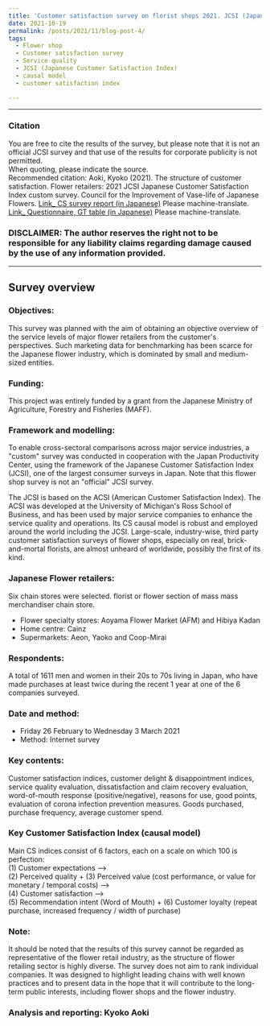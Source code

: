```yaml
---
title: 'Customer satisfaction survey on florist shops 2021. JCSI (Japanese Customer Satisfaction Index) custom survey. Funded by the Japanese Ministry of Agriculture (MAFF).'
date: 2021-10-19
permalink: /posts/2021/11/blog-post-4/ 
tags:
  - Flower shop
  - Customer satisfaction survey
  - Service quality　
  - JCSI (Japanese Customer Satisfaction Index) 
  - causal model
  - customer satisfaction index

---
```


___
### Citation  
You are free to cite the results of the survey, but please note that it is not an official JCSI survey and that use of the results for corporate publicity is not permitted.  
When quoting, please indicate the source.  
Recommended citation: Aoki, Kyoko (2021). The structure of customer satisfaction. Flower retailers: 2021 JCSI Japanese Customer Satisfaction Index custom survey. Council for the Improvement of Vase-life of Japanese Flowers.
[Link_ CS survey report (in Japanese)](https://github.com/gerdaresearch/flower-retailer-customer-satisfaction-survey2021-Japan/blob/main/JCSI_consumer_satisfaction_survey_REPORT_flower_retailer_2021.pdf)  Please machine-translate.  
[Link_ Questionnaire, GT table (in Japanese)](https://github.com/gerdaresearch/flower-retailer-customer-satisfaction-survey2021-Japan/blob/main/JCSI_consumer_satisfaction_survey_TABLE_flower_retailer_2021.pdf)  Please machine-translate.  
### DISCLAIMER: The author reserves the right not to be responsible for any liability claims regarding damage caused by the use of any information provided.  
___

## Survey overview  

### Objectives: 
This survey was planned with the aim of obtaining an objective overview of the service levels of major flower retailers from the customer's perspectives.   Such marketing data for benchmarking has been scarce for the Japanese flower industry, which is dominated by small and medium-sized entities.   

### Funding:  
This project was entirely funded by a grant from the Japanese Ministry of Agriculture, Forestry and Fisheries (MAFF).  

### Framework and modelling:  
To enable cross-sectoral comparisons across major service industries, a "custom" survey was conducted in cooperation with the Japan Productivity Center, using the framework of the Japanese Customer Satisfaction Index (JCSI), one of the largest consumer surveys in Japan.  Note that this flower shop survey is not an "official" JCSI survey.   
  
The JCSI is based on the ACSI (American Customer Satisfaction Index).  The ACSI was developed at the University of Michigan's Ross School of Business, and has been used by major service companies to enhance the service quality and operations.  Its CS causal model is robust and employed around the world including the JCSI. 
Large-scale, industry-wise, third party customer satisfaction surveys of flower shops, especially on real, brick-and-mortal florists, are almost unheard of worldwide, possibly the first of its kind. 

### Japanese Flower retailers:  
Six chain stores were selected.  florist or flower section of mass mass merchandiser chain store.  
- Flower specialty stores: Aoyama Flower Market (AFM) and Hibiya Kadan  
- Home centre: Cainz  
- Supermarkets: Aeon, Yaoko and Coop-Mirai  

### Respondents:  
A total of 1611 men and women in their 20s to 70s living in Japan, who have made purchases at least twice during the recent 1 year at one of the 6 companies surveyed.  

### Date and method:  
- Friday 26 February to Wednesday 3 March 2021  
- Method: Internet survey  

### Key contents:  
Customer satisfaction indices, customer delight & disappointment indices, service quality evaluation, dissatisfaction and claim recovery evaluation, word-of-mouth response (positive/negative), reasons for use, good points, evaluation of corona infection prevention measures.  Goods purchased, purchase frequency, average customer spend.  

### Key Customer Satisfaction Index (causal model) 
Main CS indices consist of 6 factors, each on a scale on which 100 is perfection:  
(1) Customer expectations -->   
(2) Perceived quality + (3) Perceived value (cost performance, or value for monetary / temporal costs)  -->  
(4) Customer satisfaction -->   
(5) Recommendation intent (Word of Mouth)  + (6) Customer loyalty (repeat purchase, increased frequency / width of purchase)  

### Note:  
It should be noted that the results of this survey cannot be regarded as representative of the flower retail industry, as the structure of flower retailing sector is highly diverse. The survey does not aim to rank individual companies. It was designed to highlight leading chains with well known practices and to present data in the hope that it will contribute to the long-term public interests, including flower shops and the flower industry.

### Analysis and reporting: Kyoko Aoki  


